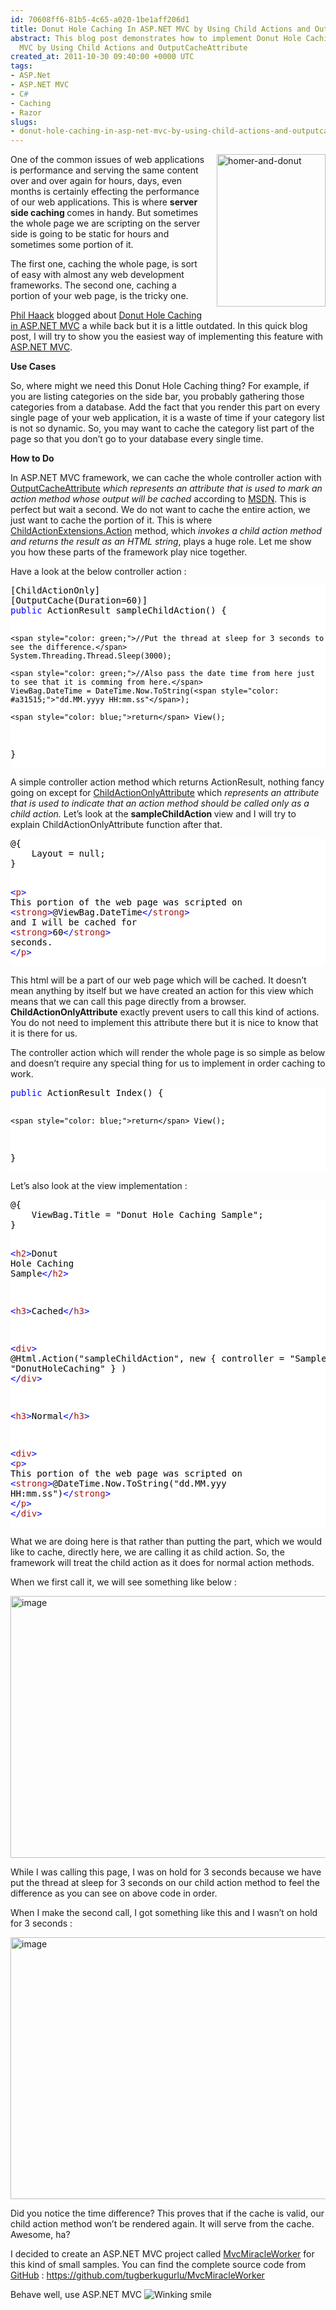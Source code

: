 ```yaml
---
id: 70608ff6-81b5-4c65-a020-1be1aff206d1
title: Donut Hole Caching In ASP.NET MVC by Using Child Actions and OutputCacheAttribute
abstract: This blog post demonstrates how to implement Donut Hole Caching in ASP.NET
  MVC by Using Child Actions and OutputCacheAttribute
created_at: 2011-10-30 09:40:00 +0000 UTC
tags:
- ASP.Net
- ASP.NET MVC
- C#
- Caching
- Razor
slugs:
- donut-hole-caching-in-asp-net-mvc-by-using-child-actions-and-outputcacheattribute
---
```


<p><a href="https://www.tugberkugurlu.com/Content/images/Uploadedbyauthors/wlw/Donout_991E/homer-and-donut.jpg"><img style="background-image: none; margin: 0px 0px 15px 15px; padding-left: 0px; padding-right: 0px; display: inline; float: right; padding-top: 0px; border: 0px;" title="homer-and-donut" border="0" alt="homer-and-donut" align="right" src="https://www.tugberkugurlu.com/Content/images/Uploadedbyauthors/wlw/Donout_991E/homer-and-donut_thumb.jpg" width="174" height="244" /></a></p>
<p>One of the common issues of web applications is performance and serving the same content over and over again for hours, days, even months is certainly effecting the performance of our web applications. This is where <strong>server side caching </strong>comes in handy. But sometimes the whole page we are scripting on the server side is going to be static for hours and sometimes some portion of it.</p>
<p>The first one, caching the whole page, is sort of easy with almost any web development frameworks. The second one, caching a portion of your web page, is the tricky one.</p>
<p><a title="http://haacked.com" href="http://haacked.com" target="_blank">Phil Haack</a> blogged about <a title="http://haacked.com/archive/2009/05/12/donut-hole-caching.aspx" href="http://haacked.com/archive/2009/05/12/donut-hole-caching.aspx" target="_blank">Donut Hole Caching in ASP.NET MVC</a> a while back but it is a little outdated. In this quick blog post, I will try to show you the easiest way of implementing this feature with <a title="http://asp.net/mvc" href="http://asp.net/mvc" target="_blank">ASP.NET MVC</a>.</p>
<p><strong>Use Cases</strong></p>
<p>So, where might we need this Donut Hole Caching thing? For example, if you are listing categories on the side bar, you probably gathering those categories from a database. Add the fact that you render this part on every single page of your web application, it is a waste of time if your category list is not so dynamic. So, you may want to cache the category list part of the page so that you don&rsquo;t go to your database every single time.</p>
<p><strong>How to Do</strong></p>
<p>In ASP.NET MVC framework, we can cache the whole controller action with <a title="http://msdn.microsoft.com/en-us/library/system.web.mvc.outputcacheattribute.aspx" href="http://msdn.microsoft.com/en-us/library/system.web.mvc.outputcacheattribute.aspx" target="_blank">OutputCacheAttribute</a>&nbsp;<em>which represents an attribute that is used to mark an action method whose output will be cached</em> according to <a title="http://msdn.microsoft.com" href="http://msdn.microsoft.com" target="_blank">MSDN</a>. This is perfect but wait a second. We do not want to cache the entire action, we just want to cache the portion of it. This is where <a title="http://msdn.microsoft.com/en-us/library/system.web.mvc.html.childactionextensions.action(v=VS.98).aspx" href="http://msdn.microsoft.com/en-us/library/system.web.mvc.html.childactionextensions.action(v=VS.98).aspx" target="_blank">ChildActionExtensions.Action</a> method, which <em>invokes a child action method and returns the result as an HTML string</em>, plays a huge role. Let me show you how these parts of the framework play nice together.</p>
<p>Have a look at the below controller action :</p>
<div class="code-wrapper border-shadow-1">
<div style="background-color: white; color: black;">
<pre>[ChildActionOnly]
[OutputCache(Duration=60)]
<span style="color: blue;">public</span> ActionResult sampleChildAction() {

    <span style="color: green;">//Put the thread at sleep for 3 seconds to see the difference.</span>
    System.Threading.Thread.Sleep(3000);

    <span style="color: green;">//Also pass the date time from here just to see that it is comming from here.</span>
    ViewBag.DateTime = DateTime.Now.ToString(<span style="color: #a31515;">"dd.MM.yyyy HH:mm.ss"</span>);

    <span style="color: blue;">return</span> View();
}</pre>
</div>
</div>
<p>A simple controller action method which returns ActionResult, nothing fancy going on except for <a title="http://msdn.microsoft.com/en-us/library/system.web.mvc.childactiononlyattribute.aspx" href="http://msdn.microsoft.com/en-us/library/system.web.mvc.childactiononlyattribute.aspx" target="_blank">ChildActionOnlyAttribute</a> which <em>represents an attribute that is used to indicate that an action method should be called only as a child action. </em>Let&rsquo;s look at the <strong>sampleChildAction </strong>view and I will try to explain ChildActionOnlyAttribute function after that.</p>
<div class="code-wrapper border-shadow-1">
<div style="background-color: white; color: black;">
<pre>@{
    Layout = null;
}

<span style="color: blue;">&lt;</span><span style="color: #a31515;">p</span><span style="color: blue;">&gt;</span>
    This portion of the web page was scripted on <span style="color: blue;">&lt;</span><span style="color: #a31515;">strong</span><span style="color: blue;">&gt;</span>@ViewBag.DateTime<span style="color: blue;">&lt;/</span><span style="color: #a31515;">strong</span><span style="color: blue;">&gt;</span> and I will be cached for <span style="color: blue;">&lt;</span><span style="color: #a31515;">strong</span><span style="color: blue;">&gt;</span>60<span style="color: blue;">&lt;/</span><span style="color: #a31515;">strong</span><span style="color: blue;">&gt;</span> seconds.
<span style="color: blue;">&lt;/</span><span style="color: #a31515;">p</span><span style="color: blue;">&gt;</span></pre>
</div>
</div>
<p>This html will be a part of our web page which will be cached. It doesn&rsquo;t mean anything by itself but we have created an action for this view which means that we can call this page directly from a browser. <strong>ChildActionOnlyAttribute</strong> exactly prevent users to call this kind of actions. You do not need to implement this attribute there but it is nice to know that it is there for us.</p>
<p>The controller action which will render the whole page is so simple as below and doesn&rsquo;t require any special thing for us to implement in order caching to work.</p>
<div class="code-wrapper border-shadow-1">
<div style="background-color: white; color: black;">
<pre><span style="color: blue;">public</span> ActionResult Index() {

    <span style="color: blue;">return</span> View();
}</pre>
</div>
</div>
<p>Let&rsquo;s also look at the view implementation :</p>
<div class="code-wrapper border-shadow-1">
<div style="background-color: white; color: black;">
<pre>@{
    ViewBag.Title = "Donut Hole Caching Sample";
}

<span style="color: blue;">&lt;</span><span style="color: #a31515;">h2</span><span style="color: blue;">&gt;</span>Donut Hole Caching Sample<span style="color: blue;">&lt;/</span><span style="color: #a31515;">h2</span><span style="color: blue;">&gt;</span>

<span style="color: blue;">&lt;</span><span style="color: #a31515;">h3</span><span style="color: blue;">&gt;</span>Cached<span style="color: blue;">&lt;/</span><span style="color: #a31515;">h3</span><span style="color: blue;">&gt;</span>

<span style="color: blue;">&lt;</span><span style="color: #a31515;">div</span><span style="color: blue;">&gt;</span>
    @Html.Action("sampleChildAction", 
      new { controller = "Sample", Area = "DonutHoleCaching" }
    )
<span style="color: blue;">&lt;/</span><span style="color: #a31515;">div</span><span style="color: blue;">&gt;</span>

<span style="color: blue;">&lt;</span><span style="color: #a31515;">h3</span><span style="color: blue;">&gt;</span>Normal<span style="color: blue;">&lt;/</span><span style="color: #a31515;">h3</span><span style="color: blue;">&gt;</span>

<span style="color: blue;">&lt;</span><span style="color: #a31515;">div</span><span style="color: blue;">&gt;</span>
    <span style="color: blue;">&lt;</span><span style="color: #a31515;">p</span><span style="color: blue;">&gt;</span>
        This portion of the web page was scripted on <span style="color: blue;">&lt;</span><span style="color: #a31515;">strong</span><span style="color: blue;">&gt;</span>@DateTime.Now.ToString("dd.MM.yyy HH:mm.ss")<span style="color: blue;">&lt;/</span><span style="color: #a31515;">strong</span><span style="color: blue;">&gt;</span>
    <span style="color: blue;">&lt;/</span><span style="color: #a31515;">p</span><span style="color: blue;">&gt;</span>
<span style="color: blue;">&lt;/</span><span style="color: #a31515;">div</span><span style="color: blue;">&gt;</span></pre>
</div>
</div>
<p>What we are doing here is that rather than putting the part, which we would like to cache, directly here, we are calling it as child action. So, the framework will treat the child action as it does for normal action methods.</p>
<p>When we first call it, we will see something like below :</p>
<p><a href="https://www.tugberkugurlu.com/Content/images/Uploadedbyauthors/wlw/Donout_991E/image.png"><img style="background-image: none; padding-left: 0px; padding-right: 0px; display: inline; padding-top: 0px; border: 0px;" title="image" border="0" alt="image" src="https://www.tugberkugurlu.com/Content/images/Uploadedbyauthors/wlw/Donout_991E/image_thumb.png" width="644" height="419" /></a></p>
<p>While I was calling this page, I was on hold for 3 seconds because we have put the thread at sleep for 3 seconds on our child action method to feel the difference as you can see on above code in order.</p>
<p>When I make the second call, I got something like this and I wasn&rsquo;t on hold for 3 seconds :</p>
<p><a href="https://www.tugberkugurlu.com/Content/images/Uploadedbyauthors/wlw/Donout_991E/image_3.png"><img style="background-image: none; padding-left: 0px; padding-right: 0px; display: inline; padding-top: 0px; border: 0px;" title="image" border="0" alt="image" src="https://www.tugberkugurlu.com/Content/images/Uploadedbyauthors/wlw/Donout_991E/image_thumb_3.png" width="644" height="419" /></a></p>
<p>Did you notice the time difference? This proves that if the cache is valid, our child action method won&rsquo;t be rendered again. It will serve from the cache. Awesome, ha?</p>
<p>I decided to create an ASP.NET MVC project called <a title="http://mvcmiracleworker.tugberkugurlu.com" href="http://mvcmiracleworker.tugberkugurlu.com" target="_blank">MvcMiracleWorker</a> for this kind of small samples. You can find the complete source code from <a title="https://github.com" href="https://github.com" target="_blank">GitHub</a> : <a title="http://mvcmiracleworker.tugberkugurlu.com" href="http://mvcmiracleworker.tugberkugurlu.com"><a href="https://github.com/tugberkugurlu/MvcMiracleWorker">https://github.com/tugberkugurlu/MvcMiracleWorker</a></a></p>
<p>Behave well, use ASP.NET MVC <img style="border-style: none;" class="wlEmoticon wlEmoticon-winkingsmile" alt="Winking smile" src="https://www.tugberkugurlu.com/Content/images/Uploadedbyauthors/wlw/Donout_991E/wlEmoticon-winkingsmile.png" /></p>
